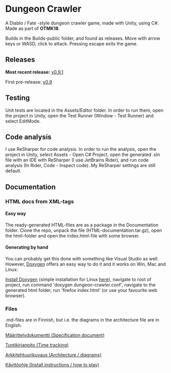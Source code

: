 # Dungeon Crawler


A Diablo / Fate -style dungeon crawler game, made with Unity, using C#. Made as part of **OTMK18**.

Builds in the Builds-public folder, and found as releases. Move with arrow keys or WASD, click to attack. Pressing escape exits the game.

## Releases

**Most recent release:**
[v0.9.1](https://github.com/sofivanhanen/dungeon-crawler/releases/tag/v0.9.1)

First pre-release:
[v0.9](https://github.com/sofivanhanen/dungeon-crawler/releases/tag/v0.9)

## Testing

Unit tests are located in the Assets/Editor folder. In order to run them, open the project in Unity, open the Test Runner (Window - Test Runner) and select EditMode.

## Code analysis

I use ReSharper for code analysis. In order to run the analysis, open the project in Unity, select Assets - Open C# Project, open the generated .sln file with an IDE with ReSharper (I use JetBrains Rider), and run code analysis (In Rider, Code - Inspect code). My ReSharper settings are still default.

## Documentation

### HTML docs from XML-tags

#### Easy way

The ready-generated HTML-files are as a package in the Documentation folder. Clone the repo, unpack the file (HTML-documentation.tar.gz), open the html-folder and open the index.html-file with some browser.

#### Generating by hand

You can probably get this done with something like Visual Studio as well. However, [Doxygen](http://www.stack.nl/~dimitri/doxygen/) offers an easy way to do it and it works on Win, Mac and Linux:

[Install Doxygen](http://www.stack.nl/~dimitri/doxygen/download.html) (simple installation for Linux [here](http://xmodulo.com/how-to-generate-documentation-from-source-code-in-linux.html)), navigate to root of project, run command 'doxygen dungeon-crawler.conf', navigate to the generated html folder, run 'firefox index.html' (or use your favourite web browser).

### Files

.md-files are in Finnish, but i.e. the diagrams in the architecture file are in English.

[Määrittelydokumentti (Specification document)](https://github.com/sofivanhanen/dungeon-crawler/blob/master/Documentation/M%C3%A4%C3%A4rittelydokumentti.md)

[Tuntikirjanpito (Time tracking)](https://github.com/sofivanhanen/dungeon-crawler/blob/master/Documentation/Tuntikirjanpito.md)

[Arkkitehtuurikuvaus (Architecture / diagrams)](https://github.com/sofivanhanen/dungeon-crawler/blob/master/Documentation/Arkkitehtuuri.md)

[Käyttöohje (Install instructions / how to play)](https://github.com/sofivanhanen/dungeon-crawler/blob/master/Documentation/K%C3%A4ytt%C3%B6ohje.md)
